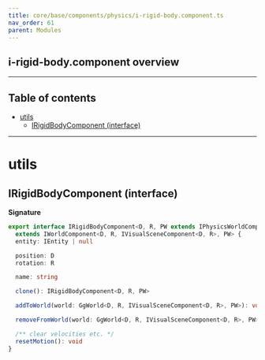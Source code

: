 ```yaml
---
title: core/base/components/physics/i-rigid-body.component.ts
nav_order: 61
parent: Modules
---
```


## i-rigid-body.component overview

---

<h2 class="text-delta">Table of contents</h2>

- [utils](#utils)
  - [IRigidBodyComponent (interface)](#irigidbodycomponent-interface)

---

# utils

## IRigidBodyComponent (interface)

**Signature**

```ts
export interface IRigidBodyComponent<D, R, PW extends IPhysicsWorldComponent<D, R> = IPhysicsWorldComponent<D, R>>
  extends IWorldComponent<D, R, IVisualSceneComponent<D, R>, PW> {
  entity: IEntity | null

  position: D
  rotation: R

  name: string

  clone(): IRigidBodyComponent<D, R, PW>

  addToWorld(world: GgWorld<D, R, IVisualSceneComponent<D, R>, PW>): void

  removeFromWorld(world: GgWorld<D, R, IVisualSceneComponent<D, R>, PW>): void

  /** clear velocities etc. */
  resetMotion(): void
}
```
